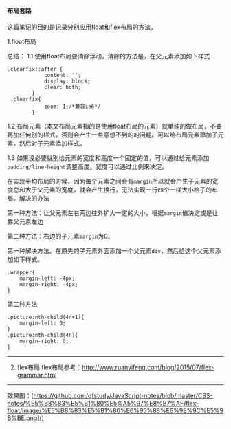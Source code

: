 #### 布局套路

这篇笔记的目的是记录分别应用float和flex布局的方法。


1.float布局

总结：
1.1 使用float布局要清除浮动，清除的方法是，在父元素添加如下样式
```
.clearfix::after {
            content: '';
            display: block;
            clear: both;
        }
 .clearfix{
            zoom: 1;/*兼容ie6*/
        }
```
1.2 布局元素（本文布局元素指的是使用float布局的元素）就单纯的做布局，不要再加任何别的样式，否则会产生一些意想不到的的问题。可以给布局元素添加子元素，然后对子元素添加样式。

1.3 如果没必要就别给元素的宽度和高度一个固定的值，可以通过给元素添加`padding/line-height`调整高度。宽度可以通过比例来决定。



在实现平均布局的时候，因为每个元素之间会有`margin`所以就会产生子元素的宽度总和大于父元素的宽度，就会产生换行，无法实现一行四个一样大小格子的布局。解决的办法

第一种方法：让父元素左右两边往外扩大一定的大小，根据`margin`值决定或是让靠父元素左边

第二种方法：右边的子元素`margin`为0。

第一种解决方法。在原先的子元素外面添加一个父元素`div`，然后给这个父元素添加如下样式。
```
.wrapper{
    margin-left: -4px;
    margin-right: -4px;
}
```
第二种方法
```
.picture:nth-child(4n+1){
    margin-left: 0;
}
.picture:nth-child(4n){
    margin-right: 0; 
} 
```

---
2. flex布局
flex布局参考：http://www.ruanyifeng.com/blog/2015/07/flex-grammar.html

---
效果图：[https://github.com/qfstudy/JavaScript-notes/blob/master/CSS-notes/%E5%B8%83%E5%B1%80%E5%A5%97%E8%B7%AF/flex-float/image/%E5%B8%83%E5%B1%80%E6%95%88%E6%9E%9C%E5%9B%BE.png]()

